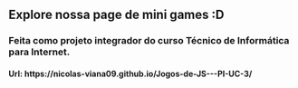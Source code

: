 <h2>Explore nossa page de mini games :D </h2>
<h3>Feita como projeto integrador do curso Técnico de Informática para Internet.</h3>
<h4>Url: https://nicolas-viana09.github.io/Jogos-de-JS---PI-UC-3/ </h4>
